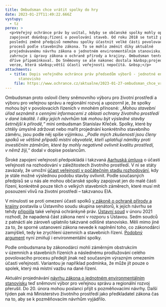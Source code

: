 ```yaml
---
title: Ombudsman chce vrátit spolky do hry
date: 2023-01-27T11:49:22.666Z
vystupy:
  - tz
perex: >
  <p>Veřejný ochránce práv by uvítal, kdyby se občanské spolky mohly opět víc
  zapojovat do&nbsp;řízení o povolování staveb. Od roku 2018 se totiž po
  poslední změně předpisů nemohou spolky účastnit velké části povolovacích
  procesů podle stavebního zákona. To se mohlo změnit díky aktuálně
  projednávanému návrhu zákona o jednotném environmentálním stanovisku, který
  zahrnuje i úpravy zákona o ochraně přírody a krajiny. Ombudsman tento návrh už
  dříve připomínkoval. Do Sněmovny se ale nakonec dostala k&nbsp;projednání
  verze, která s&nbsp;větší účastí veřejnosti nepočítá. &nbsp;</p>
attachments:
  - title: Dopis veřejného ochránce práv předsedům výborů - jednotné environmentální
      stanovisko
    file: https://www.ochrance.cz/aktualne/2023-01-27-ombudsman_chce_vratit_spolky_do_hry/1836-2022_dopis_predsedum_vyboru_ve_veci_jes.pdf
---
```

<p>Ombudsman proto oslovil členy sněmovního výboru pro životní prostředí a výboru pro veřejnou správu a regionální rozvoj a upozornil je, že spolky mohou být v&nbsp;povolovacích řízeních v&nbsp;mnohém přínosné<em>: &bdquo;Mohou stavební úřad seznámit s&nbsp;cennými informacemi z&nbsp;oblasti ochrany životního prostředí v&nbsp;dané lokalitě. I díky jejich návrhům tak mohou být výsledné stavby šetrnější k&nbsp;přírodě,&ldquo;</em> míní ombudsman Stanislav Křeček. Spolky, které by chtěly úmyslně zdržovat nebo mařit projednání konkrétního stavebního záměru, jsou podle něj spíše výjimkou. <em>&bdquo;Podle mých zkušeností jsou členy spolků ve&nbsp;většině případů místní obyvatelé, kteří uplatňují námitky proti investičním záměrům, které by mohly negativně ovlivnit kvalitu prostředí, v&nbsp;němž žijí,</em>&ldquo; dodal v&nbsp;dopise poslancům.</p>

<p>Široké zapojení veřejnosti předpokládá i takzvaná <a href="https://www.zakonyprolidi.cz/ms/2004-124/zneni-20011030">Aarhuská úmluva</a> o účasti veřejnosti na rozhodování v záležitostech životního prostředí. V&nbsp;ní se státy zavázaly, že umožní <a href="https://www.zakonyprolidi.cz/ms/2004-124/zneni-20011030#f5410486">účast veřejnosti v počátečním stadiu rozhodování</a>, kdy je stále možné výslednou podobu stavby ovlivnit. Podle současných předpisů se u nás ale mohou občanské spolky zapojovat jen do malé části řízení, konkrétně pouze těch o velkých stavebních záměrech, které musí mít posouzení vlivů na&nbsp;životní prostředí &ndash; takzvanou EIA.&nbsp;</p>

<p>V&nbsp;minulosti se proti omezení účasti spolků <a href="https://www.zakonyprolidi.cz/cs/1992-114#p70">v&nbsp;zákoně o ochraně přírody a krajiny</a> postavila u Ústavního soudu skupina senátorů, k&nbsp;jejich návrhu se tehdy <a href="https://eso.ochrance.cz/Nalezene/Edit/5792#Poznamka">připojila</a> také veřejná ochránkyně práv. <a href="https://www.usoud.cz/fileadmin/user_upload/Tiskova_mluvci/Publikovane_nalezy/2021/Pl._US_22_17_na_web_vcetne_disentu.pdf">Ústavní soud</a> v&nbsp;únoru 2021 rozhodl, že napadená část zákona není v&nbsp;rozporu s&nbsp;Ústavou. Sedm soudců z&nbsp;patnácti ale zároveň uplatnilo takzvané odlišné stanovisko. Měli mimo jiné za to, že sporné ustanovení zákona nevede k naplnění toho, co zákonodárci zamýšleli, tedy ke&nbsp;zrychlení územních a stavebních řízení. <a href="https://ekolist.cz/cz/zpravodajstvi/tiskove-zpravy/neumlcujte-nas-sedmdesat-organizaci-a-spolku-vyzyva-poslance-aby-upravili-stavebni-pravo">Podobný argument</a> nyní zmiňují i environmentální spolky.</p>

<p>Podle ombudsmana by zákonodárci mohli záměrným obstrukcím v&nbsp;územních a stavebních řízeních a následnému prodlužování celého povolovacího procesu předejít jinak než současným výrazným omezením účasti veřejnosti. Variantou je například podmínka, že může jít pouze o spolek, který má místní vazbu na dané řízení.</p>

<p>Aktuální projednávání <a href="https://www.psp.cz/sqw/historie.sqw?o=9&amp;t=329">návrhu zákona o jednotném environmentálním stanovisku</a> teď sněmovní výbor pro veřejnou správu a regionální rozvoj přerušil. Do 20. února mohou poslanci přijít s pozměňovacími návrhy. Další týden pak má Ministerstvo životního prostředí jako předkladatel zákona čas na to, aby se k&nbsp;pozměňovacím návrhům vyjádřilo.</p>
